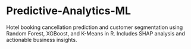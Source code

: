 # Predictive-Analytics-ML
Hotel booking cancellation prediction and customer segmentation using Random Forest, XGBoost, and K-Means in R. Includes SHAP analysis and actionable business insights.
